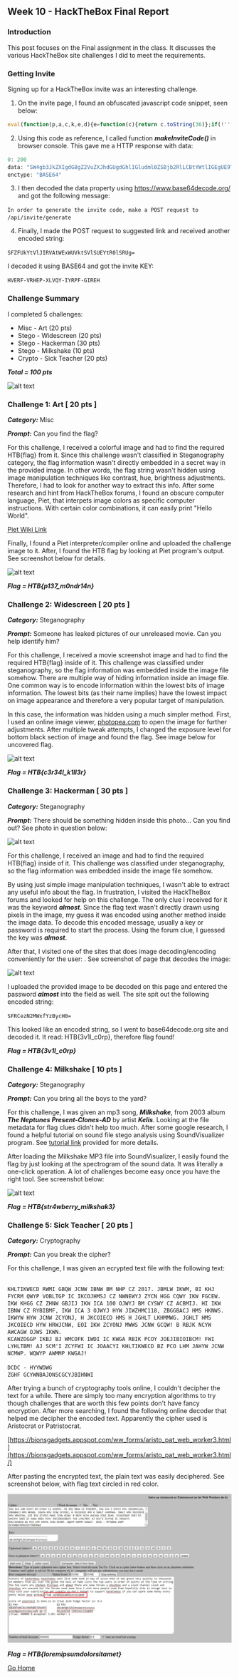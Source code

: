 ## Week 10 - HackTheBox Final Report           
### Introduction
This post focuses on the Final assignment in the class. It discusses the various
HackTheBox site challenges I did to meet the requirements.

### Getting Invite
Signing up for a HackTheBox invite was an interesting challenge. 
1.  On the invite page, I found an obfuscated javascript code snippet, seen below:
```javascript
eval(function(p,a,c,k,e,d){e=function(c){return c.toString(36)};if(!''.replace(/^/,String)){while(c--){d[c.toString(a)]=k[c]||c.toString(a)}k=[function(e){return d[e]}];e=function(){return'\\w+'};c=1};while(c--){if(k[c]){p=p.replace(new RegExp('\\b'+e(c)+'\\b','g'),k[c])}}return p}('1 i(4){h 8={"4":4};$.9({a:"7",5:"6",g:8,b:\'/d/e/n\',c:1(0){3.2(0)},f:1(0){3.2(0)}})}1 j(){$.9({a:"7",5:"6",b:\'/d/e/k/l/m\',c:1(0){3.2(0)},f:1(0){3.2(0)}})}',24,24,'response|function|log|console|code|dataType|json|POST|formData|ajax|type|url|success|api|invite|error|data|var|verifyInviteCode|makeInviteCode|how|to|generate|verify'.split('|'),0,{}))
```

2. Using this code as reference, I called function ***makeInviteCode()*** in browser console. 
 This gave me a HTTP response with data:
``` javascript
0: 200
data: "SW4gb3JkZXIgdG8gZ2VuZXJhdGUgdGhlIGludml0ZSBjb2RlLCBtYWtlIGEgUE9TVCByZXF1ZXN0IHRvIC9hcGkvaW52aXRlL2dlbmVyYXRl"
enctype: "BASE64"
```

3. I then decoded the data property using https://www.base64decode.org/ and got the following message:

```In order to generate the invite code, make a POST request to /api/invite/generate```

4. Finally, I made the POST request to suggested link and received another encoded string:

```SFZFUkYtVlJIRVAtWExWUVktSVlSUEYtR0lSRUg= ```

I decoded it using BASE64 and got the invite KEY: 

```HVERF-VRHEP-XLVQY-IYRPF-GIREH```


### Challenge Summary
I completed 5 challenges:
*   Misc - Art  (20 pts)
*   Stego - Widescreen (20 pts)
*   Stego - Hackerman (30 pts)
*   Stego - Milkshake (10 pts)
*   Crypto - Sick Teacher (20 pts)

***Total = 100 pts***

 ![alt text](../images/final_summary.jpg "Challenge summary")


### Challenge 1: Art [ 20 pts ]

***Category:*** Misc

***Prompt:*** Can you find the flag?

For this challenge, I received a colorful image and had to find the required HTB{flag} from it.
Since this challenge wasn't classified in Steganography category, the flag information wasn't 
directly embedded in a secret way  in the provided image. In other words, the flag string wasn't
hidden using image manipulation techniques like contrast, hue, brightness adjustments. 
Therefore, I had to look for another way to extract this info. After some research and hint from 
HackTheBox forums, I found an obscure computer language, Piet, that interpets image colors as 
specific computer instructions. With certain color combinations, it can easily print "Hello World". 

[Piet Wiki Link](https://en.wikipedia.org/wiki/Esoteric_programming_language#Piet)

Finally, I found a Piet interpreter/compiler online and uploaded the challenge image to it. 
After, I found the HTB flag by looking at Piet program's output. See screenshot below for details. 

![alt text](../images/final_ch1.jpg "Challenge 1 screenshot")

***Flag = HTB{p137_m0ndr14n}***


### Challenge 2: Widescreen [ 20 pts ]

***Category:*** Steganography

***Prompt:*** Someone has leaked pictures of our unreleased movie. Can you help identify him? 

For this challenge, I received a movie screenshot image and had to find the required HTB{flag} inside of it.
This challenge was classified under steganography, so the flag information was embedded inside the image file
somehow. There are multiple way of hiding information inside an image file. One common way is to 
encode information within the lowest bits of image information. The lowest bits (as their name implies) 
have the lowest impact on image appearance and therefore a very popular target of manipulation.

In this case, the information was hidden using a much simpler method. First, I used an online image 
viewer, [photopea.com](http://www.photopea.com) to open the image for further adjustments. 
After multiple tweak attempts, I changed the exposure level for bottom black section of image and found the flag.
See image below for uncovered flag.

![alt text](../images/final_ch2.jpg "Challenge 2 screenshot")

***Flag = HTB{c3r34l_k1ll3r}***


### Challenge 3: Hackerman [ 30 pts ]

***Category:*** Steganography

***Prompt:*** There should be something hidden inside this photo... Can you find out?
See photo in question below:

![alt text](../images/final_ch3.jpg "Challenge 3 screenshot")

For this challenge, I received an image and had to find the required HTB{flag} inside of it.
This challenge was classified under steganography, so the flag information was embedded inside the image file
somehow.

By using just simple image manipulation techniques, I wasn't able to extract any useful info about the flag.
In frustration, I visited the HackTheBox forums and looked for help on this challenge. The only clue I received 
for it was the keyword ***almost***. Since the flag text wasn't directly drawn using pixels in the image,
my guess it was encoded using another method inside the image data. To decode this encoded message, usually a
key or password is required to start the process. Using the forum clue, I guessed the key was ***almost***.

After that, I visited one of the sites that does image decoding/encoding conveniently for the user:
. See screenshot of page that decodes the image:

![alt text](../images/final_ch3b.jpg "Decode site")

I uploaded the provided image to be decoded on this page and entered the password ***almost*** into the field 
as well. The site spit out the following encoded string: 

```SFRCezN2MWxfYzBycH0=```

This looked like an encoded string, so I went to base64decode.org site and decoded it. It read: HTB{3v1l_c0rp}, 
therefore flag found!

***Flag = HTB{3v1l_c0rp}***


### Challenge 4: Milkshake [ 10 pts ]

***Category:*** Steganography

***Prompt:*** Can you bring all the boys to the yard? 

For this challenge, I was given an mp3 song, ***Milkshake***, from 2003 album ***The Neptunes Present-Clones-AD***
by artist ***Kelis***. Looking at the file metadata for flag clues didn't help too much. After some google research, I
found a helpful tutorial on sound file stego analysis using SoundVisualizer program.
See [tutorial link](https://solusipse.net/blog/post/basic-methods-of-audio-steganography-spectrograms/)  provided for more details.

After loading the Milkshake MP3 file into SoundVisualizer, I easily found the flag by just looking
at the spectrogram of the sound data. It was literally a one-click operation.
A lot of challenges become easy once you have the right tool. 
See screenshot below:

![alt text](../images/final_ch4.jpg "Challenge 4 screenshot")

***Flag = HTB{str4wberry_milkshak3}***


### Challenge 5: Sick Teacher [ 20 pts ]

***Category:*** Cryptography

***Prompt:*** Can you break the cipher? 

For this challenge, I was given an ecrypted text file with the following text:

```KBJICYP CZ KHLTIKWECD

KHLTIKWECD RWMI GBQW JCNW IBNW BM NHP CZ 2017. JBMLW IKWM, BI KHJ FYCRM QWYP VOBLTGP IC IKCOJHMSJ CZ NWNEWYJ ZYCN HGG CQWY IKW FGCEW.
IKW KHGG CZ ZHNW GBJIJ IKW ICA 100 OJWYJ BM CYSWY CZ ACBMIJ. HI IKW IBNW CZ RYBIBMF, IKW ICA 3 OJWYJ HYW JIWZHMC118, ZBGGBACJ HMS HKNWS.
IKWYW HYW JCNW ZCYONJ, H JKCOIECD HMS H JGHLT LKHMMWG. JGHLT HMS JKCOIECD HYW HRWJCNW, EOI IKW ZCYONJ MWWS JCNW GCQW! B RBJK NCYW AWCAGW OJWS IKWN.
KCAWZOGGP IKBJ BJ WMCOFK IWDI IC KWGA RBIK PCOY JOEJIBIOIBCM! FWI LYHLTBM! AJ SCM'I ZCYFWI IC JOAACYI KHLTIKWECD BZ PCO LHM JAHYW JCNW NCMWP. WQWYP AWMMP KWGAJ!

DCDC - HYYWDWG
ZGHF GCYWNBAJONSCGCYJBIHNWI
```

After trying a bunch of cryptography tools online, I couldn't decipher the text for a while. There are simply too many
encryption algorithms to try though challenges that are worth this few points don't have fancy encryption.
After more searching, I found the following online decoder that helped me decipher the encoded text. Apparently the cipher used is 
Aristocrat or Patristocrat.

[https://bionsgadgets.appspot.com/ww_forms/aristo_pat_web_worker3.html](https://bionsgadgets.appspot.com/ww_forms/aristo_pat_web_worker3.html/)  

After pasting the encrypted text, the plain text was easily deciphered. See screenshot below, with flag text circled in red color.

![alt text](../images/final_ch5a.jpg "Challenge 5 screenshot")

***Flag = HTB{loremipsumdolorsitamet}***


[Go Home](../index.md) 
